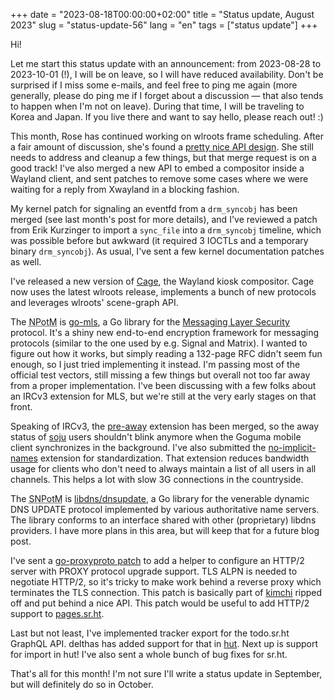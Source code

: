 +++
date = "2023-08-18T00:00:00+02:00"
title = "Status update, August 2023"
slug = "status-update-56"
lang = "en"
tags = ["status update"]
+++

Hi!

Let me start this status update with an announcement: from 2023-08-28 to
2023-10-01 (!), I will be on leave, so I will have reduced availability. Don't
be surprised if I miss some e-mails, and feel free to ping me again (more
generally, please do ping me if I forget about a discussion — that also tends
to happen when I'm not on leave). During that time, I will be traveling to
Korea and Japan. If you live there and want to say hello, please reach out! :)

This month, Rose has continued working on wlroots frame scheduling. After a
fair amount of discussion, she's found a [pretty nice API design][wlroots!4307].
She still needs to address and cleanup a few things, but that merge request is
on a good track! I've also merged a new API to embed a compositor inside a
Wayland client, and sent patches to remove some cases where we were waiting for
a reply from Xwayland in a blocking fashion.

My kernel patch for signaling an eventfd from a `drm_syncobj` has been merged
(see last month's post for more details), and I've reviewed a patch from Erik
Kurzinger to import a `sync_file` into a `drm_syncobj` timeline, which was
possible before but awkward (it required 3 IOCTLs and a temporary binary
`drm_syncobj`). As usual, I've sent a few kernel documentation patches as well.

I've released a new version of [Cage], the Wayland kiosk compositor. Cage now
uses the latest wlroots release, implements a bunch of new protocols and
leverages wlroots' scene-graph API.

The <abbr title="New Project of the Month">NPotM</abbr> is [go-mls], a Go
library for the [Messaging Layer Security] protocol. It's a shiny new
end-to-end encryption framework for messaging protocols (similar to the one
used by e.g. Signal and Matrix). I wanted to figure out how it works, but
simply reading a 132-page RFC didn't seem fun enough, so I just tried
implementing it instead. I'm passing most of the official test vectors, still
missing a few things but overall not too far away from a proper implementation.
I've been discussing with a few folks about an IRCv3 extension for MLS, but
we're still at the very early stages on that front.

Speaking of IRCv3, the [pre-away] extension has been merged, so the away status
of [soju] users shouldn't blink anymore when the Goguma mobile client
synchronizes in the background. I've also submitted the [no-implicit-names]
extension for standardization. That extension reduces bandwidth usage for
clients who don't need to always maintain a list of all users in all channels.
This helps a lot with slow 3G connections in the countryside.

The <abbr title="Second New Project of the Month">SNPotM</abbr> is
[libdns/dnsupdate], a Go library for the venerable dynamic DNS UPDATE protocol
implemented by various authoritative name servers. The library conforms to an
interface shared with other (proprietary) libdns providers. I have more plans
in this area, but will keep that for a future blog post.

I've sent a [go-proxyproto patch][go-proxyproto#102] to add a helper to
configure an HTTP/2 server with PROXY protocol upgrade support. TLS ALPN is
needed to negotiate HTTP/2, so it's tricky to make work behind a reverse proxy
which terminates the TLS connection. This patch is basically part of [kimchi]
ripped off and put behind a nice API. This patch would be useful to add HTTP/2
support to [pages.sr.ht].

Last but not least, I've implemented tracker export for the todo.sr.ht GraphQL
API. delthas has added support for that in [hut]. Next up is support for import
in hut! I've also sent a whole bunch of bug fixes for sr.ht.

That's all for this month! I'm not sure I'll write a status update in
September, but will definitely do so in October.

[wlroots!4307]: https://gitlab.freedesktop.org/wlroots/wlroots/-/merge_requests/4307
[Cage]: https://github.com/cage-kiosk/cage
[go-mls]: https://git.sr.ht/~emersion/go-mls
[Messaging Layer Security]: https://datatracker.ietf.org/doc/html/rfc9420
[pre-away]: https://github.com/ircv3/ircv3-specifications/pull/514
[soju]: https://soju.im
[no-implicit-names]: https://github.com/ircv3/ircv3-specifications/pull/527
[libdns/dnsupdate]: https://github.com/libdns/dnsupdate
[go-proxyproto#102]: https://github.com/pires/go-proxyproto/pull/102
[kimchi]: https://sr.ht/~emersion/kimchi
[pages.sr.ht]: https://srht.site
[hut]: https://sr.ht/~emersion/hut
